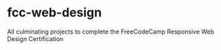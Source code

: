# fcc-web-design
All culminating projects to complete the FreeCodeCamp Responsive Web Design Certification
